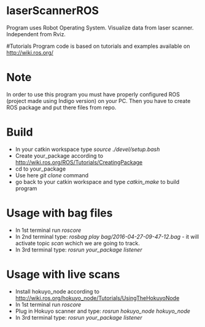 # laserScannerROS
Program uses Robot Operating System. Visualize data from laser scanner. Independent from Rviz.

#Tutorials
Program code is based on tutorials and examples available on http://wiki.ros.org/

# Note
In order to use this program you must have properly configured ROS (project made using Indigo version) on your PC. 
Then you have to create ROS package and put there files from repo.

# Build
* In your catkin workspace type _source ./devel/setup.bash_
* Create your_package according to http://wiki.ros.org/ROS/Tutorials/CreatingPackage
* cd to your_package
* Use here _git clone_ command
* go back to your catkin workspace and type _catkin_make_ to build program

# Usage with bag files
* In 1st terminal run _roscore_
* In 2nd terminal type: _rosbag play bag/2016-04-27-09-47-12.bag_ - it will activate topic _scan_ wchich we are going to track.
* In 3rd terminal type: _rosrun your_package listener_

# Usage with live scans
* Install hokuyo_node according to http://wiki.ros.org/hokuyo_node/Tutorials/UsingTheHokuyoNode
* In 1st terminal run _roscore_
* Plug in Hokuyo scanner and type: _rosrun hokuyo_node hokuyo_node_
* In 3rd terminal type: _rosrun your_package listener_
